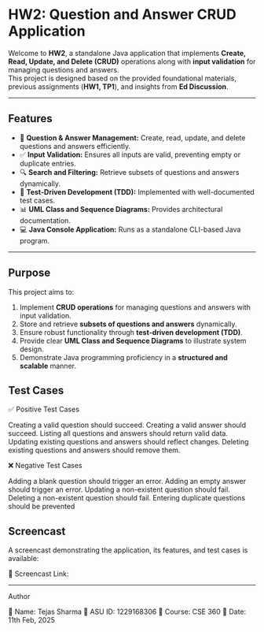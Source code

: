 # HW2: Question and Answer CRUD Application

Welcome to **HW2**, a standalone Java application that implements **Create, Read, Update, and Delete (CRUD)** operations along with **input validation** for managing questions and answers.  
This project is designed based on the provided foundational materials, previous assignments (**HW1, TP1**), and insights from **Ed Discussion**.

---

## Features

- 📝 **Question & Answer Management:** Create, read, update, and delete questions and answers efficiently.
- ✅ **Input Validation:** Ensures all inputs are valid, preventing empty or duplicate entries.
- 🔍 **Search and Filtering:** Retrieve subsets of questions and answers dynamically.
- 🔧 **Test-Driven Development (TDD):** Implemented with well-documented test cases.
- 📊 **UML Class and Sequence Diagrams:** Provides architectural documentation.
- 💻 **Java Console Application:** Runs as a standalone CLI-based Java program.

---

## Purpose

This project aims to:

1. Implement **CRUD operations** for managing questions and answers with input validation.
2. Store and retrieve **subsets of questions and answers** dynamically.
3. Ensure robust functionality through **test-driven development (TDD)**.
4. Provide clear **UML Class and Sequence Diagrams** to illustrate system design.
5. Demonstrate Java programming proficiency in a **structured and scalable** manner.

## Test Cases

✅ Positive Test Cases

Creating a valid question should succeed.
Creating a valid answer should succeed.
Listing all questions and answers should return valid data.
Updating existing questions and answers should reflect changes.
Deleting existing questions and answers should remove them.

❌ Negative Test Cases

Adding a blank question should trigger an error.
Adding an empty answer should trigger an error.
Updating a non-existent question should fail.
Deleting a non-existent question should fail.
Entering duplicate questions should be prevented

## Screencast

A screencast demonstrating the application, its features, and test cases is available:

🎥 Screencast Link: 

---

Author

📌 Name: Tejas Sharma
📌 ASU ID: 1229168306
📌 Course: CSE 360
📌 Date: 11th Feb, 2025

